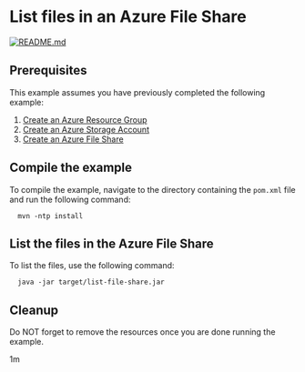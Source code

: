# List files in an Azure File Share

[![README.md](https://github.com/Azure-Samples/java-on-azure-examples/actions/workflows/storage_list-file-share_README_md.yml/badge.svg)](https://github.com/Azure-Samples/java-on-azure-examples/actions/workflows/storage_list-file-share_README_md.yml)

## Prerequisites

<!-- workflow.cron(0 15 * * 0) -->
<!-- workflow.include(../create-file-share/README.md) -->

This example assumes you have previously completed the following example:

1. [Create an Azure Resource Group](../../group/create/README.md)
2. [Create an Azure Storage Account](../create/README.md)
3. [Create an Azure File Share](../create-file-share/README.md)

<!-- workflow.run()

  cd storage/list-file-share 

  -->

## Compile the example

To compile the example, navigate to the directory containing the `pom.xml` file and run the following command:

```
  mvn -ntp install
```

## List the files in the Azure File Share

To list the files, use the following command:

```
  java -jar target/list-file-share.jar
```

## Cleanup

<!-- workflow.directOnly() 

  export RESULT=$(java -jar target/list-file-share.jar)
  az group delete --name $RESOURCE_GROUP --yes || true
  if [[ "$RESULT" != *""* ]]; then
    echo "There are already files in your Azure File Share"
    exit 1
  fi

  cd ../..

  -->

Do NOT forget to remove the resources once you are done running the example.

1m
